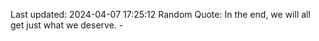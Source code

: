 Last updated: 2024-04-07 17:25:12
Random Quote: In the end, we will all get just what we deserve. - 